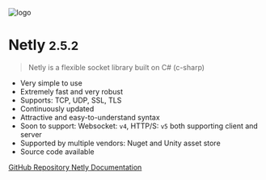 ![logo](https://media.githubusercontent.com/media/alec1o/Netly/main/docs/_media/netly.png)

# Netly <small>2.5.2</small>

> Netly is a flexible socket library built on C# (c-sharp)

- Very simple to use
- Extremely fast and very robust
- Supports: TCP, UDP, SSL, TLS
- Continuously updated
- Attractive and easy-to-understand syntax
- Soon to support: Websocket: ``v4``, HTTP/S: ``v5`` both supporting client and server
- Supported by multiple vendors: Nuget and Unity asset store
- Source code available

[GitHub Repository ](https://github.com/alec1o/Netly/)
[Netly Documentation](/tcp.md)
